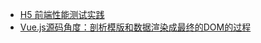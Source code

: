 - [H5 前端性能测试实践](https://juejin.im/post/5b83a4b26fb9a019f50ca542)
- [Vue.js源码角度：剖析模版和数据渲染成最终的DOM的过程](https://juejin.im/post/5b80e60de51d4557b85fc8fc)



